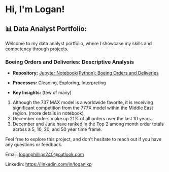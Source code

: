 # Hi, I'm Logan!

## 📊 Data Analyst Portfolio:

Welcome to my data analyst portfolio, where I showcase my skills and competency through projects.

### Boeing Orders and Deliveries: Descriptive Analysis

- **Repository:** [Jupyter Notebook(Python): Boeing Orders and Deliveries](https://github.com/logankade/BoeingOrdersDeliveries/blob/main/Boeing%20Project%20122823.ipynb)

- **Processes:** Cleaning, Exploring, Interpreting
  
- **Key Insights:** (few of many)
 1. Although the 737 MAX model is a worldwide favorite, it is receiving significant competition from the 777X model within the Middle East region. (more details in notebook)
 2. December orders make up 21% of all orders over the last 10 years.
 3. December and June have ranked in the Top 2 among month order totals across a 5, 10, 20, and 50 year time frame.





Feel free to explore this project, and don't hesitate to reach out if you have any questions or feedback.

Email: loganphillips240@outlook.com

Linkedin: https://linkedin.com/in/loganlkp
